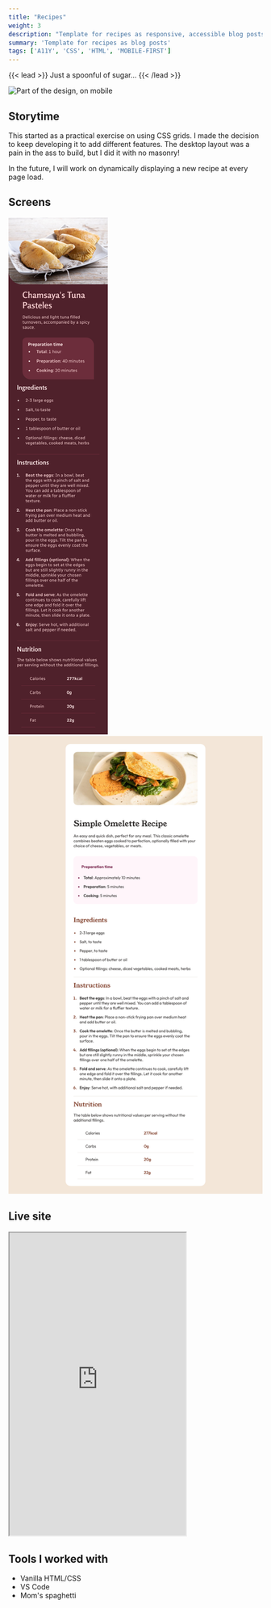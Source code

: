 ```yaml
---
title: "Recipes"
weight: 3
description: "Template for recipes as responsive, accessible blog posts"
summary: 'Template for recipes as blog posts'
tags: ['A11Y', 'CSS', 'HTML', 'MOBILE-FIRST']
---
```



{{< lead >}}
Just a spoonful of sugar...
{{< /lead >}}

![Part of the design, on mobile](Lead.png) 

## Storytime

This started as a practical exercise on using CSS grids. I made the decision to keep developing it to add different features. The desktop layout was a pain in the ass to build, but I did it with no masonry!

In the future, I will work on dynamically displaying a new recipe at every page load.


## Screens 


![A recipe for pastels](Mobile.png "Mobile version") 
![A recipe for pastels](Desktop.png "Desktop version") 


## Live site

<iframe src="https://contrebasses.github.io/recipe/" width="350px" height="600px"></iframe>


## Tools I worked with

- Vanilla HTML/CSS
- VS Code
- Mom's spaghetti
